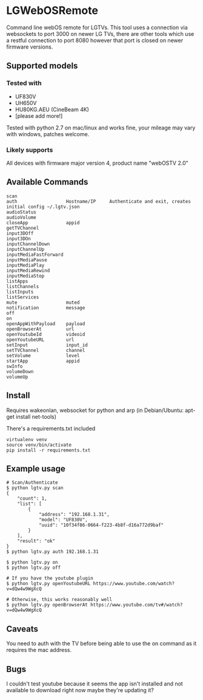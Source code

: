 # LGWebOSRemote
Command line webOS remote for LGTVs. This tool uses a connection via websockets to port 3000 on newer LG TVs, there are other tools which use a restful connection to port 8080 however that port is closed on newer firmware versions.

## Supported models

### Tested with

  * UF830V
  * UH650V
  * HU80KG.AEU (CineBeam 4K)
  * [please add more!]

Tested with python 2.7 on mac/linux and works fine, your mileage may vary with windows, patches welcome.

### Likely supports

All devices with firmware major version 4, product name "webOSTV 2.0"

## Available Commands
    scan
    auth                  Hostname/IP     Authenticate and exit, creates initial config ~/.lgtv.json
    audioStatus           
    audioVolume           
    closeApp              appid
    getTVChannel          
    input3DOff            
    input3DOn             
    inputChannelDown      
    inputChannelUp        
    inputMediaFastForward  
    inputMediaPause       
    inputMediaPlay        
    inputMediaRewind      
    inputMediaStop        
    listApps              
    listChannels          
    listInputs            
    listServices          
    mute                  muted
    notification          message
    off                   
    on                    
    openAppWithPayload    payload
    openBrowserAt         url
    openYoutubeId         videoid
    openYoutubeURL        url
    setInput              input_id
    setTVChannel          channel
    setVolume             level
    startApp              appid
    swInfo                
    volumeDown            
    volumeUp

## Install

Requires wakeonlan, websocket for python and arp (in Debian/Ubuntu: apt-get install net-tools)

There's a requirements.txt included

    virtualenv venv
    source venv/bin/activate
    pip install -r requirements.txt

## Example usage
    # Scan/Authenticate
    $ python lgtv.py scan 
    {
        "count": 1, 
        "list": [
            {
                "address": "192.168.1.31", 
                "model": "UF830V", 
                "uuid": "10f34f86-0664-f223-4b8f-d16a772d9baf"
            }
        ], 
        "result": "ok"
    }
    $ python lgtv.py auth 192.168.1.31
    
    $ python lgtv.py on
    $ python lgtv.py off

    # If you have the youtube plugin
    $ python lgtv.py openYoutubeURL https://www.youtube.com/watch?v=dQw4w9WgXcQ

    # Otherwise, this works reasonably well
    $ python lgtv.py openBrowserAt https://www.youtube.com/tv#/watch?v=dQw4w9WgXcQ

## Caveats

You need to auth with the TV before being able to use the on command as it requires the mac address.

## Bugs

I couldn't test youtube because it seems the app isn't installed and not available to download right now
maybe they're updating it?
